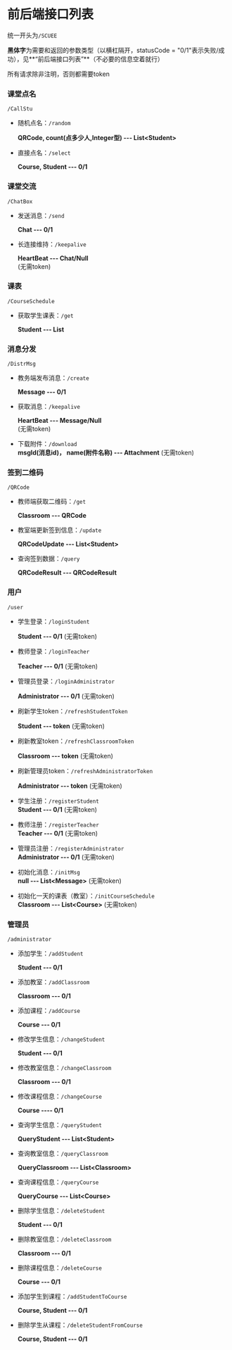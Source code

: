 # 前后端接口列表

统一开头为`/SCUEE`

**黑体字**为需要和返回的参数类型（以横杠隔开，statusCode = "0/1"表示失败/成功），见**“前后端接口列表”**（不必要的信息空着就行）

所有请求除非注明，否则都需要token


### 课堂点名

`/CallStu`

- 随机点名：`/random`  

  **QRCode, count(点多少人,Integer型) --- List\<Student>**

- 直接点名：`/select` 

   **Course, Student --- 0/1**



### 课堂交流

`/ChatBox`

- 发送消息：`/send`  

  **Chat --- 0/1**

- 长连接维持：`/keepalive`  

  **HeartBeat --- Chat/Null**               
(无需token)



### 课表

`/CourseSchedule`

- 获取学生课表：`/get`  

  **Student --- List<Course>**




### 消息分发

`/DistrMsg`

- 教务端发布消息：`/create`  

  **Message --- 0/1**

- 获取消息：`/keepalive` 

   **HeartBeat --- Message/Null**
<br/> (无需token)
- 下载附件：`/download`
<br/> **msgId(消息id)， name(附件名称) --- Attachment**
  (无需token)




### 签到二维码

`/QRCode`

- 教师端获取二维码：`/get`  

  **Classroom --- QRCode**

- 教室端更新签到信息：`/update`

  **QRCodeUpdate --- List\<Student>**

- 查询签到数据：`/query`  

  **QRCodeResult --- QRCodeResult**



### 用户

`/user`

- 学生登录：`/loginStudent` 

  **Student --- 0/1**
(无需token)
- 教师登录：`/loginTeacher`

  **Teacher --- 0/1**
  (无需token)
- 管理员登录：`/loginAdministrator`

  **Administrator --- 0/1**
  (无需token)

- 刷新学生token：`/refreshStudentToken` 

  **Student --- token**
(无需token)
- 刷新教室token：`/refreshClassroomToken`

  **Classroom --- token**
  (无需token)
- 刷新管理员token：`/refreshAdministratorToken`

  **Administrator --- token**
  (无需token)

- 学生注册：`/registerStudent`
<br/>**Student --- 0/1**
(无需token)
- 教师注册：`/registerTeacher`
  <br/>**Teacher --- 0/1**
  (无需token)
- 管理员注册：`/registerAdministrator`
  <br/>**Administrator --- 0/1**
  (无需token)
- 初始化消息：`/initMsg`
<br/>**null --- List\<Message>** (无需token)
- 初始化一天的课表（教室）：`/initCourseSchedule`
<br/>**Classroom --- List\<Course>** (无需token)



### 管理员

`/administrator`

- 添加学生：`/addStudent`

  **Student --- 0/1**

- 添加教室：`/addClassroom`

  **Classroom --- 0/1**

- 添加课程：`/addCourse`

  **Course --- 0/1**

- 修改学生信息：`/changeStudent`

  **Student --- 0/1**

- 修改教室信息：`/changeClassroom`

  **Classroom --- 0/1**

- 修改课程信息：`/changeCourse`

  **Course ---- 0/1**

- 查询学生信息：`/queryStudent`

  **QueryStudent --- List\<Student>**

- 查询教室信息：`/queryClassroom`

  **QueryClassroom --- List\<Classroom>**

- 查询课程信息：`/queryCourse`

  **QueryCourse --- List\<Course>**

- 删除学生信息：`/deleteStudent`

  **Student --- 0/1**

- 删除教室信息：`/deleteClassroom`

  **Classroom --- 0/1**

- 删除课程信息：`/deleteCourse`

  **Course --- 0/1**

- 添加学生到课程：`/addStudentToCourse`

  **Course, Student --- 0/1**
  
- 删除学生从课程：`/deleteStudentFromCourse`

  **Course, Student --- 0/1**
